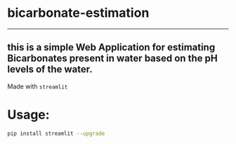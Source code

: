 # bicarbonate-estimation
---
## this is a simple Web Application for estimating Bicarbonates present in water based on the pH levels of the water.  
Made with <code>streamlit</code>

# Usage:
```bash
pip install streamlit --upgrade
```
